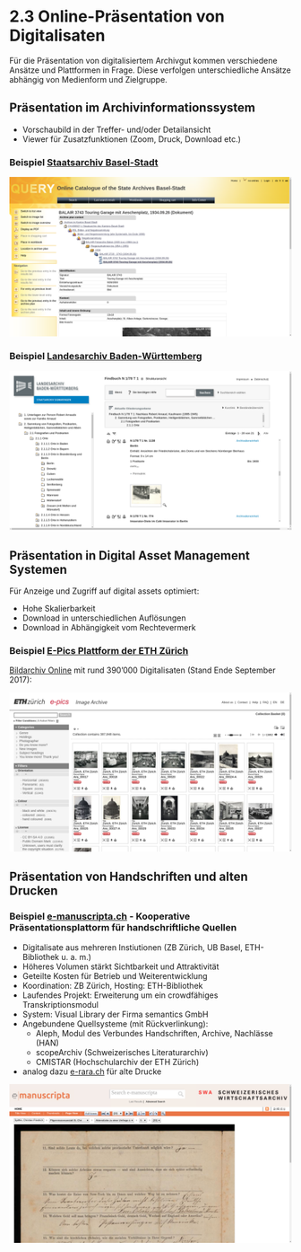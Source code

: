 # 2.3 Online-Präsentation von Digitalisaten

Für die Präsentation von digitalisiertem Archivgut kommen verschiedene Ansätze und Plattformen in Frage. Diese verfolgen unterschiedliche Ansätze abhängig von Medienform und Zielgruppe.

## Präsentation im Archivinformationssystem

* Vorschaubild in der Treffer- und/oder Detailansicht
* Viewer für Zusatzfunktionen \(Zoom, Druck, Download etc.\)

### Beispiel [Staatsarchiv Basel-Stadt](https://query.staatsarchiv.bs.ch/query/detail.aspx?ID=84077)

![Staatsarchiv Basel-Stadt](../images/staatsarchiv-basel-stadt.png)

### Beispiel [Landesarchiv Baden-Württemberg](https://www2.landesarchiv-bw.de/ofs21/olf/struktur.php?bestand=20501&sprungId=1412361&letztesLimit=suchen)

![Landesarchiv Baden-Württemberg](../images/landesarchiv-baden-wuerttemberg.png)

## Präsentation in Digital Asset Management Systemen

Für Anzeige und Zugriff auf digital assets optimiert:

* Hohe Skalierbarkeit
* Download in unterschiedlichen Auflösungen
* Download in Abhängigkeit vom Rechtevermerk

### Beispiel [E-Pics Plattform der ETH Zürich](https://www.e-pics.ethz.ch/de/home/)

[Bildarchiv Online](http://ba.e-pics.ethz.ch) mit rund 390’000 Digitalisaten \(Stand Ende September 2017\):

![Bildarchiv Online](../images/bildarchiv-online.png)

## Präsentation von Handschriften und alten Drucken

### Beispiel [e-manuscripta.ch](http://www.e-manuscripta.ch) - Kooperative Präsentationsplattorm für handschriftliche Quellen

* Digitalisate aus mehreren Instiutionen \(ZB Zürich, UB Basel, ETH-Bibliothek u. a. m.\)
* Höheres Volumen stärkt Sichtbarkeit und Attraktivität
* Geteilte Kosten für Betrieb und Weiterentwicklung
* Koordination: ZB Zürich, Hosting: ETH-Bibliothek
* Laufendes Projekt: Erweiterung um ein crowdfähiges Transkriptionsmodul
* System: Visual Library der Firma semantics GmbH
* Angebundene Quellsysteme \(mit Rückverlinkung\):
  * Aleph, Modul des Verbundes Handschriften, Archive, Nachlässe \(HAN\)
  * scopeArchiv \(Schweizerisches Literaturarchiv\)
  * CMISTAR \(Hochschularchiv der ETH Zürich\)
* analog dazu [e-rara.ch](http://www.e-rara.ch/) für alte Drucke

![e-manuscripta.ch](../images/e-manuscripta.png)

